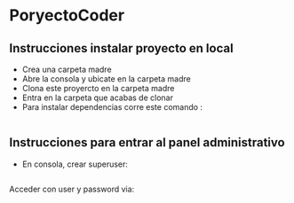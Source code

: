 # PoryectoCoder

## Instrucciones instalar proyecto en local
+ Crea una carpeta madre
+ Abre la consola y ubicate en la carpeta madre
+ Clona este proyercto en la carpeta madre
+ Entra en la carpeta que acabas de clonar 
+ Para instalar dependencias corre este comando :


``` pip install -r requeriments.txt
```
## Instrucciones para entrar al panel administrativo
+ En consola, crear superuser:

``` python manage.py createsuperuser
```
Acceder con user y password via:

``` http://127.0.0.1:8000/admin/
```